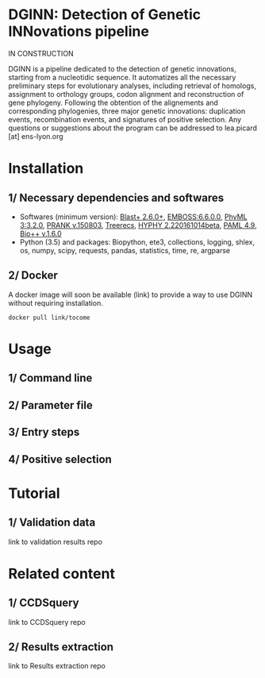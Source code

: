 # DGINN: Detection of Genetic INNovations pipeline

IN CONSTRUCTION

DGINN is a pipeline dedicated to the detection of genetic innovations, starting from a nucleotidic sequence. 
It automatizes all the necessary preliminary steps for evolutionary analyses, including retrieval of homologs, assignment to orthology groups, codon alignment and reconstruction of gene phylogeny.
Following the obtention of the alignements and corresponding phylogenies, three major genetic innovations: duplication events, recombination events, and signatures of positive selection.
Any questions or suggestions about the program can be addressed to lea.picard [at] ens-lyon.org

# Installation

## 1/ Necessary dependencies and softwares

- Softwares (minimum version): [Blast+ 2.6.0+](https://www.ncbi.nlm.nih.gov/books/NBK279671/), [EMBOSS:6.6.0.0](http://en.bio-soft.net/format/emboss.html), [PhyML 3:3.2.0](https://github.com/stephaneguindon/phyml), [PRANK v.150803](http://wasabiapp.org/software/prank/prank_installation/), [Treerecs](https://gitlab.inria.fr/Phylophile/Treerecs), [HYPHY 2.220161014beta](http://www.hyphy.org/installation/), [PAML 4.9](http://abacus.gene.ucl.ac.uk/software/paml.html), [Bio++ v.1.6.0](https://github.com/BioPP)
- Python (3.5) and packages: Biopython, ete3, collections, logging, shlex, os, numpy, scipy, requests, pandas, statistics, time, re, argparse

## 2/ Docker

A docker image will soon be available (link) to provide a way to use DGINN without requiring installation.

```{sh}
docker pull link/tocome
```

# Usage

## 1/ Command line

## 2/ Parameter file

## 3/ Entry steps

## 4/ Positive selection

# Tutorial

## 1/ Validation data

link to validation results repo

# Related content

## 1/ CCDSquery

link to CCDSquery repo

## 2/ Results extraction

link to Results extraction repo


